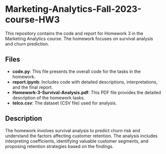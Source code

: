 # Marketing-Analytics-Fall-2023-course-HW3

This repository contains the code and report for Homework 3 in the Marketing Analytics course. The homework focuses on survival analysis and churn prediction.

## Files

- **code.py**: This file presents the overall code for the tasks in the homework.
- **report.ipynb**: Includes code with detailed descriptions, interpretations, and the final report.
- **Homework-3-Survival-Analysis.pdf**: This PDF file provides the detailed description of the homework tasks.
- **telco.csv**: The dataset (CSV file) used for analysis.

## Description

The homework involves survival analysis to predict churn risk and understand the factors affecting customer retention. The analysis includes interpreting coefficients, identifying valuable customer segments, and proposing retention strategies based on the findings.



